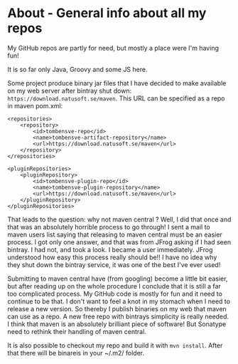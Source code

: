 # About - General info about all my repos

My GitHub repos are partly for need, but mostly a place were I'm having fun!

It is so far only Java, Groovy and some JS here. 

Some project produce binary jar files that I have decided to make available
on my web server after bintray shut down: `https://download.natusoft.se/maven`.
This URL can be specified as a repo in maven pom.xml:

    <repositories>
        <repository>
            <id>tombensve-repo</id>
            <name>tombensve-artifact-repository</name>
            <url>https://download.natusoft.se/maven</url>
        </repository>
    </repositories>

    <pluginRepositories>
        <pluginRepository>
            <id>tombensve-plugin-repo</id>
            <name>tombensve-plugin-repository</name>
            <url>https://download.natusoft.se/maven</url>
        </pluginRepository>
    </pluginRepositories>

That leads to the question: why not maven central ? Well, I did that once and that was an absolutely
horrible process to go through! I sent a mail to maven users list saying
that releasing to maven central must be an easier process. I got only one
answer, and that was from JFrog asking if I had seen bintray. I had not,
and took a look. I became a user immediately. JFrog understood how easy
this process really should be!! I have no idea why they shut down the
bintray service, it was one of the best I've ever used! 

Submitting to maven central have (from googling) become a little bit
easier, but after reading up on the whole procedure I conclude that 
it is still a far too complicated process. My GitHub code is mostly 
for fun and it need to continue to be that. I don't want to feel a 
knot in my stomach when I need to release a new version. So thereby 
I publish binaries on my web that maven can use as a repo. A new free 
repo with bintrays simplicity is really needed. I think that maven is 
an absolutely brilliant piece of software! But Sonatype need to 
rethink their handling of maven central.

It is also possible to checkout my repo and build it with `mvn install`. After that there will be binareis
in your ~/.m2/ folder. 

